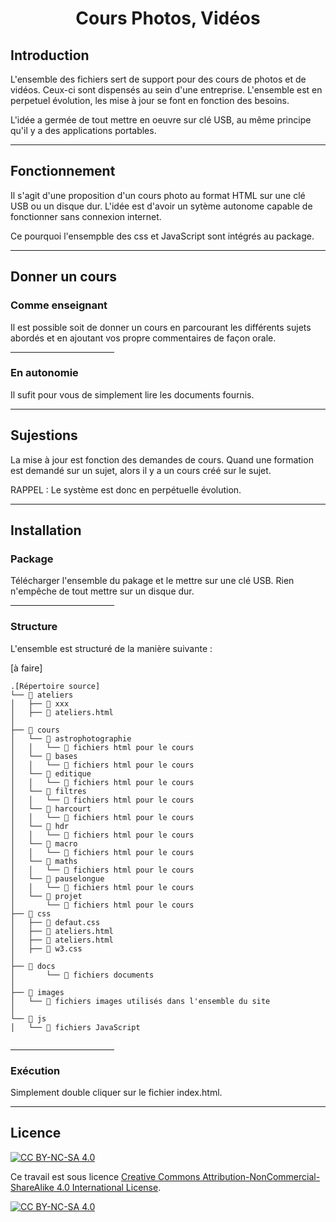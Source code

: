 
# <div style="text-align: center;">Cours Photos, Vidéos</div>


## Introduction

L'ensemble des fichiers sert de support pour des cours de photos et de vidéos. Ceux-ci sont dispensés au sein d'une entreprise.
L'ensemble est en perpetuel évolution, les mise à jour se font en fonction des besoins.

L'idée a germée de tout mettre en oeuvre sur clé USB, au même principe qu'il y a des applications portables.

<hr>

## Fonctionnement

Il s'agit d'une proposition d'un cours photo au format HTML sur une clé USB ou un disque dur.
L'idée est d'avoir un sytème autonome capable de fonctionner sans connexion internet.

Ce pourquoi l'ensempble des css et JavaScript sont intégrés au package.

<hr>

## Donner un cours

### Comme enseignant
Il est possible soit de donner un cours en parcourant les différents sujets abordés et en ajoutant vos propre commentaires de façon orale.

<hr style="width: 33%">

### En autonomie

Il sufit pour vous de simplement lire les documents fournis.

<hr>

## Sujestions

La mise à jour est fonction des demandes de cours.
Quand une formation est demandé sur un sujet, alors il y a un cours créé sur le sujet.

RAPPEL : Le système est donc en perpétuelle évolution.

<hr>

## Installation

### Package

Télécharger l'ensemble du pakage et le mettre sur une clé USB.
Rien n'empêche de tout mettre sur un disque dur.

<hr style="width: 33%">

### Structure

L'ensemble est structuré de la manière suivante :

[à faire]

```
.[Répertoire source]
└── 📂 ateliers
│   ├── 📂 xxx
│   ├── 📄 ateliers.html
│
├── 📂 cours
│   └── 📂 astrophotographie
│   │   └── 📄 fichiers html pour le cours
│   └── 📂 bases
│   │   └── 📄 fichiers html pour le cours
│   └── 📂 editique
│   │   └── 📄 fichiers html pour le cours
│   └── 📂 filtres
│   │   └── 📄 fichiers html pour le cours
│   └── 📂 harcourt
│   │   └── 📄 fichiers html pour le cours
│   └── 📂 hdr
│   │   └── 📄 fichiers html pour le cours
│   └── 📂 macro
│   │   └── 📄 fichiers html pour le cours
│   └── 📂 maths
│   │   └── 📄 fichiers html pour le cours
│   └── 📂 pauselongue
│   │   └── 📄 fichiers html pour le cours
│   └── 📂 projet
│       └── 📄 fichiers html pour le cours
├── 📂 css
│   ├── 📄 defaut.css
│   ├── 📄 ateliers.html
│   ├── 📄 ateliers.html
│   ├── 📄 w3.css
│
├── 📂 docs
│       └── 📄 fichiers documents
│
├── 📂 images
│   └── 📄 fichiers images utilisés dans l'ensemble du site
│
└── 📂 js
│   └── 📄 fichiers JavaScript


```

<hr style="width: 33%">

### Exécution

Simplement double cliquer sur le fichier index.html.

<hr>

## Licence

[![CC BY-NC-SA 4.0][cc-by-nc-sa-shield]][cc-by-nc-sa]

Ce travail est sous licence 
[Creative Commons Attribution-NonCommercial-ShareAlike 4.0 International License][cc-by-nc-sa].

[![CC BY-NC-SA 4.0][cc-by-nc-sa-image]][cc-by-nc-sa]

[cc-by-nc-sa]: http://creativecommons.org/licenses/by-nc-sa/4.0/
[cc-by-nc-sa-image]: https://licensebuttons.net/l/by-nc-sa/4.0/88x31.png
[cc-by-nc-sa-shield]: https://img.shields.io/badge/License-CC%20BY--NC--SA%204.0-lightgrey.svg